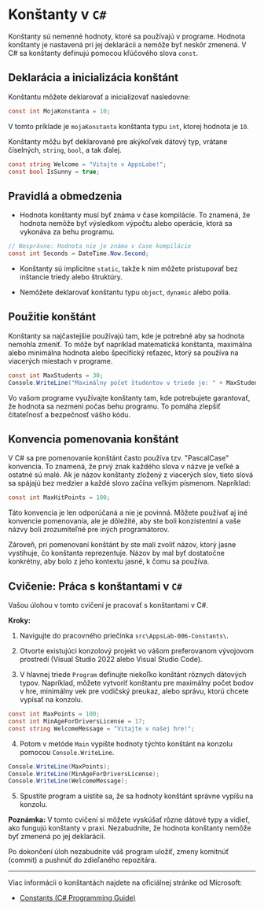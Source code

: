 # Konštanty v `C#`

Konštanty sú nemenné hodnoty, ktoré sa používajú v programe. Hodnota konštanty je nastavená pri jej deklarácii a nemôže byť neskôr zmenená. V C# sa konštanty definujú pomocou kľúčového slova `const`.

## Deklarácia a inicializácia konštánt

Konštantu môžete deklarovať a inicializovať nasledovne:

```csharp
const int MojaKonstanta = 10;
```

V tomto príklade je `mojaKonstanta` konštanta typu `int`, ktorej hodnota je `10`.

Konštanty môžu byť deklarované pre akýkoľvek dátový typ, vrátane číselných, `string`, `bool`, a tak ďalej.

```csharp
const string Welcome = "Vitajte v AppsLabe!";
const bool IsSunny = true;
```

## Pravidlá a obmedzenia

- Hodnota konštanty musí byť známa v čase kompilácie. To znamená, že hodnota nemôže byť výsledkom výpočtu alebo operácie, ktorá sa vykonáva za behu programu.

```csharp
// Nesprávne: Hodnota nie je známa v čase kompilácie
const int Seconds = DateTime.Now.Second;
```

- Konštanty sú implicitne `static`, takže k nim môžete pristupovať bez inštancie triedy alebo štruktúry.

- Nemôžete deklarovať konštantu typu `object`, `dynamic` alebo polia.

## Použitie konštánt

Konštanty sa najčastejšie používajú tam, kde je potrebné aby sa hodnota nemohla zmeniť. To môže byť napríklad matematická konštanta, maximálna alebo minimálna hodnota alebo špecifický reťazec, ktorý sa používa na viacerých miestach v programe.

```csharp
const int MaxStudents = 30;
Console.WriteLine("Maximálny počet študentov v triede je: " + MaxStudents);
```

Vo vašom programe využívajte konštanty tam, kde potrebujete garantovať, že hodnota sa nezmení počas behu programu. To pomáha zlepšiť čitateľnosť a bezpečnosť vášho kódu.

## Konvencia pomenovania konštánt

V C# sa pre pomenovanie konštánt často používa tzv. "PascalCase" konvencia. To znamená, že prvý znak každého slova v názve je veľké a ostatné sú malé. Ak je názov konštanty zložený z viacerých slov, tieto slová sa spájajú bez medzier a každé slovo začína veľkým písmenom. Napríklad:

```csharp
const int MaxHitPoints = 100;
```

Táto konvencia je len odporúčaná a nie je povinná. Môžete používať aj iné konvencie pomenovania, ale je dôležité, aby ste boli konzistentní a vaše názvy boli zrozumiteľné pre iných programátorov.

Zároveň, pri pomenovaní konštánt by ste mali zvoliť názov, ktorý jasne vystihuje, čo konštanta reprezentuje. Názov by mal byť dostatočne konkrétny, aby bolo z jeho kontextu jasné, k čomu sa používa.

## Cvičenie: Práca s konštantami v `C#`

Vašou úlohou v tomto cvičení je pracovať s konštantami v C#.

**Kroky:**

1. Navigujte do pracovného priečinka `src\AppsLab-006-Constants\`.

2. Otvorte existujúci konzolový projekt vo vášom preferovanom vývojovom prostredí (Visual Studio 2022 alebo Visual Studio Code).

3. V hlavnej triede `Program` definujte niekoľko konštánt rôznych dátových typov. Napríklad, môžete vytvoriť konštantu pre maximálny počet bodov v hre, minimálny vek pre vodičský preukaz, alebo správu, ktorú chcete vypísať na konzolu.

```csharp
const int MaxPoints = 100;
const int MinAgeForDriversLicense = 17;
const string WelcomeMessage = "Vitajte v našej hre!";
```

4. Potom v metóde `Main` vypíšte hodnoty týchto konštánt na konzolu pomocou `Console.WriteLine`.

```csharp
Console.WriteLine(MaxPoints);
Console.WriteLine(MinAgeForDriversLicense);
Console.WriteLine(WelcomeMessage);
```

5. Spustite program a uistite sa, že sa hodnoty konštánt správne vypíšu na konzolu.

**Poznámka:** V tomto cvičení si môžete vyskúšať rôzne dátové typy a vidieť, ako fungujú konštanty v praxi. Nezabudnite, že hodnota konštanty nemôže byť zmenená po jej deklarácii.

Po dokončení úloh nezabudnite váš program uložiť, zmeny komitnúť (commit) a pushnúť do zdieľaného repozitára.

---

Viac informácii o konštantách najdete na oficiálnej stránke od Microsoft:
- [Constants (C# Programming Guide)](https://learn.microsoft.com/en-us/dotnet/csharp/programming-guide/classes-and-structs/constants)
